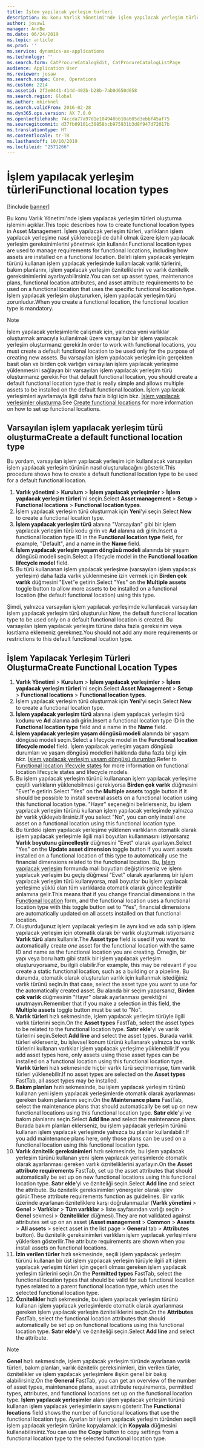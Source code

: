 ```yaml
---
title: İşlem yapılacak yerleşim türleri
description: Bu konu Varlık Yönetimi'nde işlem yapılacak yerleşim türleri oluşturma işlemini açıklar.
author: josaw1
manager: AnnBe
ms.date: 06/24/2019
ms.topic: article
ms.prod: ''
ms.service: dynamics-ax-applications
ms.technology: ''
ms.search.form: CatProcureCatalogEdit, CatProcureCatalogListPage
audience: Application User
ms.reviewer: josaw
ms.search.scope: Core, Operations
ms.custom: 2214
ms.assetid: 2f3e0441-414d-402b-b28b-7ab0d650d658
ms.search.region: Global
ms.author: mkirknel
ms.search.validFrom: 2016-02-28
ms.dyn365.ops.version: AX 7.0.0
ms.openlocfilehash: 74ccda77a97d1e104940bb10a605d3ebbf45af75
ms.sourcegitcommit: d37fb09101c30858bcb975931b3d8f947d72017b
ms.translationtype: HT
ms.contentlocale: tr-TR
ms.lasthandoff: 10/10/2019
ms.locfileid: "2571266"
---
```

# <a name="functional-location-types"></a><span data-ttu-id="e923a-103">İşlem yapılacak yerleşim türleri</span><span class="sxs-lookup"><span data-stu-id="e923a-103">Functional location types</span></span>

[!include [banner](../../includes/banner.md)]

 

<span data-ttu-id="e923a-104">Bu konu Varlık Yönetimi'nde işlem yapılacak yerleşim türleri oluşturma işlemini açıklar.</span><span class="sxs-lookup"><span data-stu-id="e923a-104">This topic describes how to create functional location types in Asset Management.</span></span> <span data-ttu-id="e923a-105">İşlem yapılacak yerleşim türleri, varlıkların işlem yapılacak yerleşime nasıl yükleneceği de dahil olmak üzere işlem yapılacak yerleşim gereksinimlerini yönetmek için kullanılır.</span><span class="sxs-lookup"><span data-stu-id="e923a-105">Functional location types are used to manage requirements for functional locations, including how assets are installed on a functional location.</span></span> <span data-ttu-id="e923a-106">Belirli işlem yapılacak yerleşim türünü kullanan işlem yapılacak yerleşimde kullanılacak varlık türlerini, bakım planlarını, işlem yapılacak yerleşim özniteliklerini ve varlık öznitelik gereksinimlerini ayarlayabilirsiniz.</span><span class="sxs-lookup"><span data-stu-id="e923a-106">You can set up asset types, maintenance plans, functional location attributes, and asset attribute requirements to be used on a functional location that uses the specific functional location type.</span></span> <span data-ttu-id="e923a-107">İşlem yapılacak yerleşim oluştururken, işlem yapılacak yerleşim türü zorunludur.</span><span class="sxs-lookup"><span data-stu-id="e923a-107">When you create a functional location, the functional location type is mandatory.</span></span>

>[!NOTE] 
><span data-ttu-id="e923a-108">İşlem yapılacak yerleşimlerle çalışmak için, yalnızca yeni varlıklar oluşturmak amacıyla kullanılmak üzere varsayılan bir işlem yapılacak yerleşim oluşturmanız gerekir.</span><span class="sxs-lookup"><span data-stu-id="e923a-108">In order to work with functional locations, you must create a default functional location to be used only for the purpose of creating new assets.</span></span> <span data-ttu-id="e923a-109">Bu varsayılan işlem yapılacak yerleşim için gerçekten basit olan ve birden çok varlığın varsayılan işlem yapılacak yerleşime yüklenmesini sağlayan bir varsayılan işlem yapılacak yerleşim türü oluşturmanız gerekir.</span><span class="sxs-lookup"><span data-stu-id="e923a-109">For that default functional location, you should create a default functional location type that is really simple and allows multiple assets to be installed on the default functional location.</span></span> <span data-ttu-id="e923a-110">İşlem yapılacak yerleşimleri ayarlamayla ilgili daha fazla bilgi için bkz. [İşlem yapılacak yerleşimler oluşturma](../functional-locations/create-functional-locations.md).</span><span class="sxs-lookup"><span data-stu-id="e923a-110">See [Create functional locations](../functional-locations/create-functional-locations.md) for more information on how to set up functional locations.</span></span>

## <a name="create-a-default-functional-location-type"></a><span data-ttu-id="e923a-111">Varsayılan işlem yapılacak yerleşim türü oluşturma</span><span class="sxs-lookup"><span data-stu-id="e923a-111">Create a default functional location type</span></span>

<span data-ttu-id="e923a-112">Bu yordam, varsayılan işlem yapılacak yerleşim için kullanılacak varsayılan işlem yapılacak yerleşim türünün nasıl oluşturulacağını gösterir.</span><span class="sxs-lookup"><span data-stu-id="e923a-112">This procedure shows how to create a default functional location type to be used for a default functional location.</span></span>

1. <span data-ttu-id="e923a-113">**Varlık yönetimi** > **Kurulum** > **İşlem yapılacak yerleşimler** > **İşlem yapılacak yerleşim türleri**'ni seçin.</span><span class="sxs-lookup"><span data-stu-id="e923a-113">Select **Asset management** > **Setup** > **Functional locations** > **Functional location types**.</span></span>
2. <span data-ttu-id="e923a-114">İşlem yapılacak yerleşim türü oluşturmak için **Yeni**'yi seçin.</span><span class="sxs-lookup"><span data-stu-id="e923a-114">Select **New** to create a functional location type.</span></span>
3. <span data-ttu-id="e923a-115">**İşlem yapılacak yerleşim türü** alanına "Varsayılan" gibi bir işlem yapılacak yerleşim türü kodu girin ve **Ad** alanına adı girin.</span><span class="sxs-lookup"><span data-stu-id="e923a-115">Insert a functional location type ID in the **Functional location type** field, for example, "Default", and a name in the **Name** field.</span></span>
4. <span data-ttu-id="e923a-116">**İşlem yapılacak yerleşim yaşam döngüsü modeli** alanında bir yaşam döngüsü modeli seçin.</span><span class="sxs-lookup"><span data-stu-id="e923a-116">Select a lifecycle model in the **Functional location lifecycle model** field.</span></span>
5. <span data-ttu-id="e923a-117">Bu türü kullananan işlem yapılacak yerleşime (varsayılan işlem yapılacak yerleşim) daha fazla varlık yüklenmesine izin vermek için **Birden çok varlık** düğmesini "Evet"e getirin.</span><span class="sxs-lookup"><span data-stu-id="e923a-117">Select "Yes" on the **Multiple assets** toggle button to allow more assets to be installed on a functional location (the default functional location) using this type.</span></span>

<span data-ttu-id="e923a-118">Şimdi, yalnızca varsayılan işlem yapılacak yerleşimde kullanılacak varsayılan işlem yapılacak yerleşim türü oluşturulur.</span><span class="sxs-lookup"><span data-stu-id="e923a-118">Now, the default functional location type to be used only on a default functional location is created.</span></span> <span data-ttu-id="e923a-119">Bu varsayılan işlem yapılacak yerleşim türüne daha fazla gereksinim veya kısıtlama eklemeniz gerekmez.</span><span class="sxs-lookup"><span data-stu-id="e923a-119">You should not add any more requirements or restrictions to this default functional location type.</span></span>


## <a name="create-functional-location-types"></a><span data-ttu-id="e923a-120">İşlem Yapılacak Yerleşim Türleri Oluşturma</span><span class="sxs-lookup"><span data-stu-id="e923a-120">Create Functional Location Types</span></span>

1. <span data-ttu-id="e923a-121">**Varlık Yönetimi** > **Kurulum** > **İşlem yapılacak yerleşimler** > **İşlem yapılacak yerleşim türleri**'ni seçin.</span><span class="sxs-lookup"><span data-stu-id="e923a-121">Select **Asset Management** > **Setup** > **Functional locations** > **Functional location types**.</span></span>
2. <span data-ttu-id="e923a-122">İşlem yapılacak yerleşim türü oluşturmak için **Yeni**'yi seçin.</span><span class="sxs-lookup"><span data-stu-id="e923a-122">Select **New** to create a functional location type.</span></span>
3. <span data-ttu-id="e923a-123">**İşlem yapılacak yerleşim türü** alanına işlem yapılacak yerleşim türü kodunu ve **Ad** alanına adı girin.</span><span class="sxs-lookup"><span data-stu-id="e923a-123">Insert a functional location type ID in the **Functional location type** field and a name in the **Name** field.</span></span>
4. <span data-ttu-id="e923a-124">**İşlem yapılacak yerleşim yaşam döngüsü modeli** alanında bir yaşam döngüsü modeli seçin.</span><span class="sxs-lookup"><span data-stu-id="e923a-124">Select a lifecycle model in the **Functional location lifecycle model** field.</span></span> <span data-ttu-id="e923a-125">İşlem yapılacak yerleşim yaşam döngüsü durumları ve yaşam döngüsü modelleri hakkında daha fazla bilgi için bkz. [İşlem yapılacak yerleşim yaşam döngüsü durumları](../setup-for-functional-locations/functional-location-stages.md).</span><span class="sxs-lookup"><span data-stu-id="e923a-125">Refer to [Functional location lifecycle states](../setup-for-functional-locations/functional-location-stages.md) for more information on functional location lifecycle states and lifecycle models.</span></span>
5. <span data-ttu-id="e923a-126">Bu işlem yapılacak yerleşim türünü kullananan işlem yapılacak yerleşime çeşitli varlıkların yüklenebilmesi gerekiyorsa **Birden çok varlık** düğmesini "Evet"e getirin.</span><span class="sxs-lookup"><span data-stu-id="e923a-126">Select "Yes" on the **Multiple assets** toggle button if it should be possible to install several assets on a functional location using this functional location type.</span></span> <span data-ttu-id="e923a-127">"Hayır" seçeneğini belirlerseniz, bu işlem yapılacak yerleşim türünü kullanan işlem yapılacak yerleşimde yalnızca *bir* varlık yükleyebilirsiniz.</span><span class="sxs-lookup"><span data-stu-id="e923a-127">If you select "No", you can only install *one* asset on a functional location using this functional location type.</span></span>
6. <span data-ttu-id="e923a-128">Bu türdeki işlem yapılacak yerleşime yüklenen varlıkların otomatik olarak işlem yapılacak yerleşimle ilgili mali boyutları kullanmasını istiyorsanız **Varlık boyutunu güncelleştir** düğmesini "Evet" olarak ayarlayın.</span><span class="sxs-lookup"><span data-stu-id="e923a-128">Select "Yes" on the **Update asset dimension** toggle button if you want assets installed on a functional location of this type to automatically use the financial dimensions related to the functional location.</span></span> <span data-ttu-id="e923a-129">Bu, [İşlem yapılacak yerleşim](../functional-locations/create-functional-locations.md) formunda mali boyutları değiştirirseniz ve işlem yapılacak yerleşim bu geçiş düğmesi "Evet" olarak ayarlanmış bir işlem yapılacak yerleşim türü kullanıyorsa, mali boyutlar bu işlem yapılacak yerleşime yüklü olan tüm varlıklarda otomatik olarak güncelleştirilir anlamına gelir.</span><span class="sxs-lookup"><span data-stu-id="e923a-129">This means that if you change financial dimensions in the [Functional location](../functional-locations/create-functional-locations.md) form, and the functional location uses a functional location type with this toggle button set to "Yes", financial dimensions are automatically updated on all assets installed on that functional location.</span></span>
7. <span data-ttu-id="e923a-130">Oluşturduğunuz işlem yapılacak yerleşim ile aynı kod ve ada sahip işlem yapılacak yerleşim için otomatik olarak *bir* varlık oluşturmak istiyorsanız **Varlık türü** alanı kullanılır.</span><span class="sxs-lookup"><span data-stu-id="e923a-130">The **Asset type** field is used if you want to automatically create *one* asset for the functional location with the same ID and name as the functional location you are creating.</span></span> <span data-ttu-id="e923a-131">Örneğin, bir yapı veya boru hattı gibi statik bir işlem yapılacak yerleşim oluşturuyorsanız, bu ilgili olabilir.</span><span class="sxs-lookup"><span data-stu-id="e923a-131">For example, this may be relevant if you create a static functional location, such as a building or a pipeline.</span></span> <span data-ttu-id="e923a-132">Bu durumda, otomatik olarak oluşturulan varlık için kullanmak istediğiniz varlık türünü seçin.</span><span class="sxs-lookup"><span data-stu-id="e923a-132">In that case, select the asset type you want to use for the automatically created asset.</span></span> <span data-ttu-id="e923a-133">Bu alanda bir seçim yaparsanız, **Birden çok varlık** düğmesinin "Hayır" olarak ayarlanması gerektiğini unutmayın.</span><span class="sxs-lookup"><span data-stu-id="e923a-133">Remember that if you make a selection in this field, the **Multiple assets** toggle button must be set to "No".</span></span>
8. <span data-ttu-id="e923a-134">**Varlık türleri** hızlı sekmesinde, işlem yapılacak yerleşim türüyle ilgili varlık türlerini seçin.</span><span class="sxs-lookup"><span data-stu-id="e923a-134">On the **Asset types** FastTab, select the asset types to be related to the functional location type.</span></span> <span data-ttu-id="e923a-135">**Satır ekle**'yi ve varlık türlerini seçin.</span><span class="sxs-lookup"><span data-stu-id="e923a-135">Select **Add line** and select the asset types.</span></span> <span data-ttu-id="e923a-136">Burada varlık türleri eklerseniz, bu işlevsel konum türünü kullanarak yalnızca bu varlık türlerini kullanan varlıklar işlem yapılacak yerleşime yüklenebilir.</span><span class="sxs-lookup"><span data-stu-id="e923a-136">If you add asset types here, only assets using those asset types can be installed on a functional location using this functional location type.</span></span> <span data-ttu-id="e923a-137">**Varlık türleri** hızlı sekmesinde hiçbir varlık türü seçilmemişse, tüm varlık türleri yüklenebilir.</span><span class="sxs-lookup"><span data-stu-id="e923a-137">If no asset types are selected on the **Asset types** FastTab, all asset types may be installed.</span></span>
9. <span data-ttu-id="e923a-138">**Bakım planları** hızlı sekmesinde, bu işlem yapılacak yerleşim türünü kullanan yeni işlem yapılacak yerleşimlerde otomatik olarak ayarlanması gereken bakım planlarını seçin.</span><span class="sxs-lookup"><span data-stu-id="e923a-138">On the **Maintenance plans** FastTab, select the maintenance plans that should automatically be set up on new functional locations using this functional location type.</span></span> <span data-ttu-id="e923a-139">**Satır ekle**'yi ve bakım planlarını seçin.</span><span class="sxs-lookup"><span data-stu-id="e923a-139">Select **Add line** and select the maintenance plans.</span></span> <span data-ttu-id="e923a-140">Burada bakım planları eklerseniz, bu işlem yapılacak yerleşim türünü kullanan işlem yapılacak yerleşimde yalnızca bu planlar kullanılabilir.</span><span class="sxs-lookup"><span data-stu-id="e923a-140">If you add maintenance plans here, only those plans can be used on a functional location using this functional location type.</span></span>
10. <span data-ttu-id="e923a-141">**Varlık öznitelik gereksinimleri** hızlı sekmesinde, bu işlem yapılacak yerleşim türünü kullanan yeni işlem yapılacak yerleşimlerde otomatik olarak ayarlanması gereken varlık özniteliklerini ayarlayın.</span><span class="sxs-lookup"><span data-stu-id="e923a-141">On the **Asset attribute requirements** FastTab, set up the asset attributes that should automatically be set up on new functional locations using this functional location type.</span></span> <span data-ttu-id="e923a-142">**Satır ekle**'yi ve özniteliği seçin.</span><span class="sxs-lookup"><span data-stu-id="e923a-142">Select **Add line** and select the attribute.</span></span> <span data-ttu-id="e923a-143">Bu öznitelik gereksinimleri yönergeler olarak işlev görür.</span><span class="sxs-lookup"><span data-stu-id="e923a-143">These attribute requirements function as guidelines.</span></span> <span data-ttu-id="e923a-144">Bir varlık üzerinde ayarlanan özniteliklere karşı doğrulanmazlar (**Varlık yönetimi** > **Genel** > **Varlıklar** > **Tüm varlıklar** > liste sayfasından varlığı seçin > **Genel** sekmesi > **Öznitelikler** düğmesi).</span><span class="sxs-lookup"><span data-stu-id="e923a-144">They are not validated against attributes set up on an asset (**Asset management** > **Common** > **Assets** > **All assets** > select asset in the list page > **General** tab > **Attributes** button).</span></span> <span data-ttu-id="e923a-145">Bu öznitelik gereksinimleri varlıkları işlem yapılacak yerleşimlere yüklerken gösterilir.</span><span class="sxs-lookup"><span data-stu-id="e923a-145">The attribute requirements are shown when you install assets on functional locations.</span></span>
11. <span data-ttu-id="e923a-146">**İzin verilen türler** hızlı sekmesinde, seçili işlem yapılacak yerleşim türünü kullanan bir üst işlem yapılacak yerleşim türüyle ilgili alt işlem yapılacak yerleşim türleri için geçerli olması gereken işlem yapılacak yerleşim türlerini seçin.</span><span class="sxs-lookup"><span data-stu-id="e923a-146">On the **Permitted types** FastTab, select the functional location types that should be valid for sub functional location types related to a parent functional location type, which uses the selected functional location type.</span></span>
12. <span data-ttu-id="e923a-147">**Öznitelikler** hızlı sekmesinde, bu işlem yapılacak yerleşim türünü kullanan işlem yapılacak yerleşimlerde otomatik olarak ayarlanması gereken işlem yapılacak yerleşim özniteliklerini seçin.</span><span class="sxs-lookup"><span data-stu-id="e923a-147">On the **Attributes** FastTab, select the functional location attributes that should automatically be set up on functional locations using this functional location type.</span></span> <span data-ttu-id="e923a-148">**Satır ekle**'yi ve özniteliği seçin.</span><span class="sxs-lookup"><span data-stu-id="e923a-148">Select **Add line** and select the attribute.</span></span>


>[!NOTE] 
><span data-ttu-id="e923a-149">**Genel** hızlı sekmesinde, işlem yapılacak yerleşim türünde ayarlanan varlık türleri, bakım planları, varlık öznitelik gereksinimleri, izin verilen türler, öznitelikler ve işlem yapılacak yerleşimlere ilişkin genel bir bakış alabilirsiniz.</span><span class="sxs-lookup"><span data-stu-id="e923a-149">On the **General** FastTab, you can get an overview of the number of asset types, maintenance plans, asset attribute requirements, permitted types, attributes, and functional locations set up on the functional location type.</span></span> <span data-ttu-id="e923a-150">**İşlem yapılacak yerleşimler** alanı işlem yapılacak yerleşim türünü kullanan işlem yapılacak yerleşimlerin sayısını gösterir.</span><span class="sxs-lookup"><span data-stu-id="e923a-150">The **Functional locations** field shows the number of functional locations that use the functional location type.</span></span> <span data-ttu-id="e923a-151">Ayarları bir işlem yapılacak yerleşim türünden seçili işlem yapılacak yerleşim türüne kopyalamak için **Kopyala** düğmesini kullanabilirsiniz.</span><span class="sxs-lookup"><span data-stu-id="e923a-151">You can use the **Copy** button to copy settings from a functional location type to the selected functional location type.</span></span>
